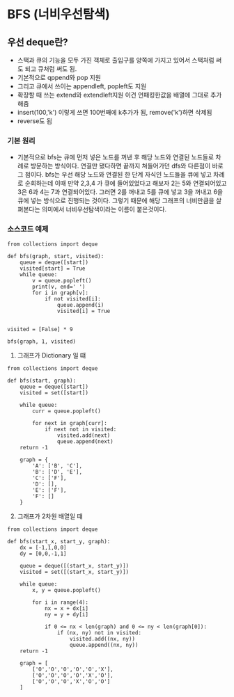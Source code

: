 # BFS (너비우선탐색)

## 우선 deque란?
- 스택과 큐의 기능을 모두 가진 객체로 출입구를 양쪽에 가지고 있어서 스택처럼 써도 되고 큐처럼 써도 됨.
- 기본적으로 qppend와 pop 지원
- 그리고 큐에서 쓰이는 appendleft, popleft도 지원
- 확장할 때 쓰는 extend와 extendleft지원 이건 언패킹한값을 배열에 그대로 추가해줌
- insert(100,'k') 이렇게 쓰면 100번째에 k추가가 됨, remove('k')하면 삭제됨
- reverse도 됨

### 기본 원리
- 기본적으로 bfs는 큐에 먼저 넣은 노드를 꺼낸 후 해당 노드와 연결된 노드들로 차례로 방문하는 방식이다. 연결만 됐다하면 끝까지 쳐들어가던 dfs와 다른점이 바로 그 점이다. bfs는 우선 해당 노드와 연결된 한 단계 자식인 노드들을 큐에 넣고 차례로 순회하는데 이때 만약 2,3,4 가 큐에 들어있었다고 해보자 2는 5와 연결되어있고 3은 6과 4는 7과 연결되어있다.
그러면 2를 꺼내고 5를 큐에 넣고 3을 꺼내고 6을 큐에 넣는 방식으로 진행되는 것이다. 그렇기 때문에 해당 그래프의 너비만큼을 살펴본다는 의미에서 너비우선탐색이라는 이름이 붙은것이다.

### 소스코드 예제
```
from collections import deque

def bfs(graph, start, visited):
    queue = deque([start])
    visited[start] = True
    while queue:
        v = queue.popleft()
        print(v, end=' ')
        for i in graph[v]:
            if not visited[i]:
                queue.append(i)
                visited[i] = True


visited = [False] * 9

bfs(graph, 1, visited)
```


1. 그래프가 Dictionary 일 떄
```
from collections import deque

def bfs(start, graph):
    queue = deque([start])
    visited = set([start])

    while queue:
        curr = queue.popleft()

        for next in graph[curr]:
            if next not in visited:
                visited.add(next)
                queue.append(next)
    return -1

    graph = {
        'A': ['B', 'C'],
        'B': ['D', 'E'],
        'C': ['F'],
        'D': [],
        'E': ['F'],
        'F': []
    }
```

2. 그래프가 2차원 배열일 떄
```
from collections import deque

def bfs(start_x, start_y, graph):
    dx = [-1,1,0,0]
    dy = [0,0,-1,1]

    queue = deque([(start_x, start_y)])
    visited = set([(start_x, start_y)])

    while queue:
        x, y = queue.popleft()

        for i in range(4):
            nx = x + dx[i]
            ny = y + dy[i]

            if 0 <= nx < len(graph) and 0 <= ny < len(graph[0]):
                if (nx, ny) not in visited:
                    visited.add((nx, ny))
                    queue.append((nx, ny))
    return -1

    graph = [
        ['O','O','O','O','O','X'],
        ['O','O','O','O','X','O'],
        ['O','O','O','X','O','O']
    ]
```